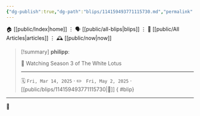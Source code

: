 ```yaml
---
{"dg-publish":true,"dg-path":"blips/114159493771115730.md","permalink":"/blips/114159493771115730/","title":"philipp on mastodon @ 2025-03-14"}
---
```



<div class="transclusion internal-embed is-loaded"><div class="markdown-embed">




🏠 [[public/Index\|home]]  ⋮ 🗣️ [[public/all-blips\|blips]] ⋮  📝 [[public/All Articles\|articles]]  ⋮ 🕰️ [[public/now\|now]]


</div></div>


> [!summary] **philipp**:
>
> 🎥 Watching Season 3 of The White Lotus
> - - -
>
> 🗓️ <code>Fri, Mar 14, 2025</code>  · ✏️ <code> Fri, May 2, 2025</code>  · [[public/blips/114159493771115730\|🔗]]
{ #blip}


- - -

 👾
